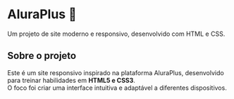 # AluraPlus 🌟  
Um projeto de site moderno e responsivo, desenvolvido com HTML e CSS.
## Sobre o projeto  
Este é um site responsivo inspirado na plataforma AluraPlus, desenvolvido para treinar habilidades em **HTML5 e CSS3**.  
O foco foi criar uma interface intuitiva e adaptável a diferentes dispositivos.
